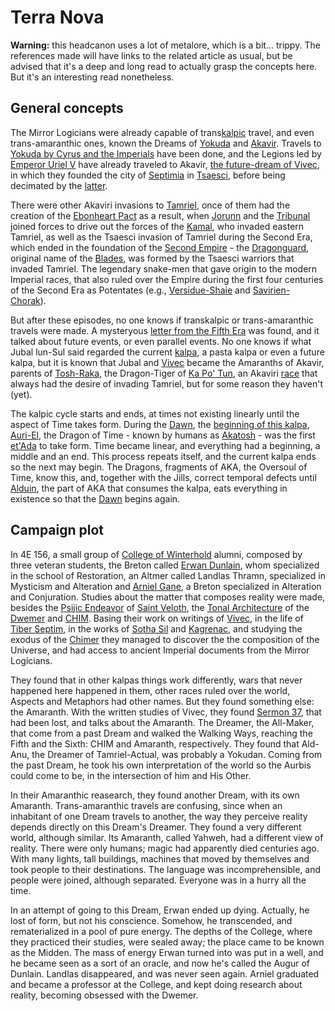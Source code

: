 # Terra Nova

**Warning:** this headcanon uses a lot of metalore, which is a bit... trippy. The references made will have links to the related article as usual, but be advised that it's a deep and long read to actually grasp the concepts here. But it's an interesting read nonetheless.

## General concepts
The Mirror Logicians were already capable of trans[kalpic](https://en.uesp.net/wiki/Lore:Kalpa) travel, and even trans-amaranthic ones, known the Dreams of [Yokuda](https://en.uesp.net/wiki/Lore:Yokuda) and [Akavir](https://en.uesp.net/wiki/Lore:Akavir). Travels to [Yokuda by Cyrus and the Imperials](https://www.imperial-library.info/content/tiber-septim%E2%80%99s-sword-meeting-cyrus-restless) have been done, and the Legions led by [Emperor Uriel V](https://uesp.net/wiki/Lore:Uriel_V) have already traveled to Akavir, [the future-dream of Vivec](http://c0da.es), in which they founded the city of [Septimia](https://en.uesp.net/wiki/Lore:Septimia) in [Tsaesci](https://en.uesp.net/wiki/Lore:Tsaesci_(place)), before being decimated by the [latter](https://en.uesp.net/wiki/Lore:Tsaesci_(race)).

There were other Akaviri invasions to [Tamriel](https://en.uesp.net/wiki/Lore:Tamriel), once of them had the creation of the [Ebonheart Pact](https://uesp.net/wiki/Lore:Ebonheart_Pact) as a result, when [Jorunn](https://en.uesp.net/wiki/Lore:Jorunn) and the [Tribunal](https://en.uesp.net/wiki/Lore:Gods_T#Tribunal) joined forces to drive out the forces of the [Kamal](https://uesp.net/wiki/Lore:Kamal), who invaded eastern Tamriel, as well as the Tsaesci invasion of Tamriel during the Second Era, which ended in the foundation of the [Second Empire](https://en.uesp.net/wiki/Lore:Second_Empire) - the [Dragonguard](https://uesp.net/wiki/Lore:Dragonguard), original name of the [Blades](https://uesp.net/wiki/Lore:Blades), was formed by the Tsaesci warriors that invaded Tamriel. The legendary snake-men that gave origin to the modern Imperial races, that also ruled over the Empire during the first four centuries of the Second Era as Potentates (e.g., [Versidue-Shaie](https://uesp.net/wiki/Lore:Versidue-Shaie) and [Savirien-Chorak](https://uesp.net/wiki/Lore:Savirien-Chorak)).

But after these episodes, no one knows if transkalpic or trans-amaranthic travels were made. A mysteryous [letter from the Fifth Era](https://www.c0da.es/t/loveletter) was found, and it talked about future events, or even parallel events. No one knows if what Jubal lun-Sul said regarded the current [kalpa](https://en.uesp.net/wiki/Lore:Kalpa), a pasta kalpa or even a future kalpa, but it is known that Jubal and [Vivec](https://uesp.net/wiki/Lore:Vivec) became the Amaranths of Akavir, parents of [Tosh-Raka](https://uesp.net/wiki/Lore:Tosh_Raka), the Dragon-Tiger of [Ka Po' Tun](https://uesp.net/wiki/Lore:Ka_Po'_Tun(place)), an Akaviri [race](https://uesp.net/wiki/Lore:Ka_Po'_Tun(race)) that always had the desire of invading Tamriel, but for some reason they haven't (yet).

The kalpic cycle starts and ends, at times not existing linearly until the aspect of Time takes form. During the [Dawn](https://uesp.net/wiki/Lore:The_Monomyth), the [beginning of this kalpa](https://en.uesp.net/wiki/Lore:The_Annotated_Anuad), [Auri-El](https://en.uesp.net/wiki/Lore:Auri-El), the Dragon of Time - known by humans as [Akatosh](https://en.uesp.net/wiki/Lore:Akatosh) -  was the first [et'Ada](https://en.uesp.net/wiki/Lore:Gods) to take form. Time became linear, and everything had a beginning, a middle and an end. This process repeats itself, and the current kalpa ends so the next may begin. The Dragons, fragments of AKA, the Oversoul of Time, know this, and, together with the Jills, correct temporal defects until [Alduin](https://en.uesp.net/wiki/Lore:Alduin), the part of AKA that consumes the kalpa, eats everything in existence so that the [Dawn](https://en.uesp.net/wiki/Lore:Dawn_Era) begins again.

## Campaign plot
In 4E 156, a small group of [College of Winterhold](https://en.uesp.net/wiki/Lore:College_of_Winterhold) alumni, composed by three veteran students, the Breton called [Erwan Dunlain](https://en.uesp.net/wiki/Lore:Augur_of_Dunlain), whom specialized in the school of Restoration, an Altmer called Landlas Thramn, specialized in Mysticism and Alteration and [Arniel Gane](https://en.uesp.net/wiki/Lore:Arniel_Gane), a Breton specialized in Alteration and Conjuration. Studies about the matter that composes reality were made, besides the [Psijic Endeavor](https://en.uesp.net/wiki/Lore:Psijic_Endeavor) of [Saint Veloth](https://en.uesp.net/wiki/Lore:Saint_Veloth), the [Tonal Architecture](https://en.uesp.net/wiki/Lore:Tonal_Architecture) of the [Dwemer](https://en.uesp.net/wiki/Lore:Dwemer) and [CHIM](https://en.uesp.net/wiki/Lore:CHIM). Basing their work on writings of [Vivec](https://en.uesp.net/wiki/Lore:Vivec), in the life of [Tiber Septim](https://en.uesp.net/wiki/Lore:Tiber_Septim), in the works of [Sotha Sil](https://en.uesp.net/wiki/Lore:Sotha_Sil) and [Kagrenac](https://en.uesp.net/wiki/Lore:Kagrenac), and studying the exodus of the [Chimer](https://en.uesp.net/wiki/Lore:Chimer) they managed to discover the the composition of the Universe, and had access to ancient Imperial documents from the Mirror Logicians.

They found that in other kalpas things work differently, wars that never happened here happened in them, other races ruled over the world, Aspects and Metaphors had other names. But they found something else: the Amaranth. With the written studies of Vivec, they found [Sermon 37](https://en.uesp.net/wiki/Lore:36_Lessons_of_Vivec,_Sermon_37), that had been lost, and talks about the Amaranth. The Dreamer, the All-Maker, that come from a past Dream and walked the Walking Ways, reaching the Fifth and the Sixth: CHIM and Amaranth, respectively. They found that Ald-Anu, the Dreamer of Tamriel-Actual, was probably a Yokudan. Coming from the past Dream, he took his own interpretation of the world so the Aurbis could come to be, in the intersection of him and His Other.

In their Amaranthic reasearch, they found another Dream, with its own Amaranth. Trans-amaranthic travels are confusing, since when an inhabitant of one Dream travels to another, the way they perceive reality depends directly on this Dream's Dreamer. They found a very different world, although similar. Its Amaranth, called Yahweh, had a different view of reality. There were only humans; magic had apparently died centuries ago. With many lights, tall buildings, machines that moved by themselves and took people to their destinations. The language was incomprehensible, and people were joined, although separated. Everyone was in a hurry all the time.

In an attempt of going to this Dream, Erwan ended up dying. Actually, he lost of form, but not his conscience. Somehow, he transcended, and rematerialized in a pool of pure energy. The depths of the College, where they practiced their studies, were sealed away; the place came to be known as the Midden. The mass of energy Erwan turned into was put in a well, and he became seen as a sort of an oracle, and now he's called the Augur of Dunlain. Landlas disappeared, and was never seen again. Arniel graduated and became a professor at the College, and kept doing research about reality, becoming obsessed with the Dwemer.